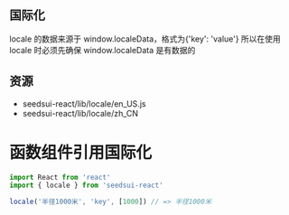 ## 国际化

locale 的数据来源于 window.localeData，格式为{'key': 'value'}
所以在使用 locale 时必须先确保 window.localeData 是有数据的

## 资源

- seedsui-react/lib/locale/en_US.js
- seedsui-react/lib/locale/zh_CN

# 函数组件引用国际化

```javascript
import React from 'react'
import { locale } from 'seedsui-react'

locale('半径1000米', 'key', [1000]) // => 半径1000米
```
